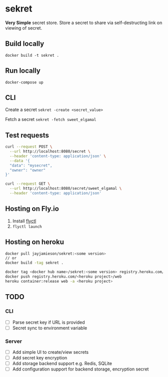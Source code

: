 # sekret
**Very Simple** secret store. Store a secret to share via self-destructing link on viewing of secret.

## Build locally

`docker build -t sekret .`

## Run locally

`docker-compose up`

## CLI

Create a secret `sekret -create <secret_value>`

Fetch a secret `sekret -fetch sweet_elgamal`

## Test requests

```bash
curl --request POST \
  --url http://localhost:8080/secret \
  --header 'content-type: application/json' \
  --data '{
  "data": "mysecret",
  "owner": "owner"
}'
```

```bash
curl --request GET \
  --url http://localhost:8080/secret/sweet_elgamal \
  --header 'content-type: application/json'
```

## Hosting on Fly.io

1. Install [flyctl](https://fly.io/docs/hands-on/install-flyctl/) 
2. `flyctl launch`

## Hosting on heroku

```bash
docker pull jayjamieson/sekret:<some version>
// or
docker build -tag sekret .

docker tag <docker hub name>/sekret:<some version> registry.heroku.com/<heroku project>/web
docker push registry.heroku.com/<heroku project>/web
heroku container:release web -a <heroku project>
```

## TODO

### CLI 
- [ ] Parse secret key if URL is provided
- [ ] Secret sync to environment variable

### Server 

- [ ] Add simple UI to create/view secrets
- [ ] Add secret key encryption
- [ ] Add storage backend support e.g. Redis, SQLite
- [ ] Add configuration support for backend storage, encryption secret